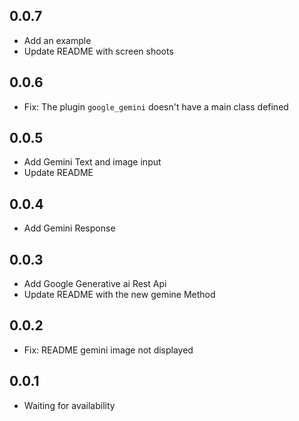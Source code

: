 ## 0.0.7

* Add an example
* Update README with screen shoots

## 0.0.6

* Fix: The plugin `google_gemini` doesn't have a main class defined

## 0.0.5

* Add Gemini Text and image input
* Update README 

## 0.0.4

* Add Gemini Response

## 0.0.3

* Add Google Generative ai Rest Api
* Update README with the new gemine Method

## 0.0.2

* Fix: README gemini image not displayed 

## 0.0.1

* Waiting for availability
